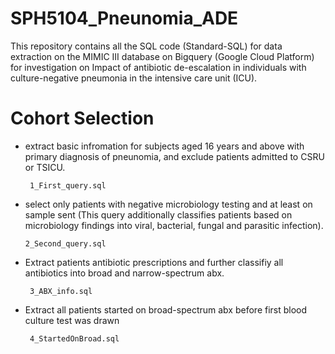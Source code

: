 # SPH5104_Pneunomia_ADE
This repository contains all the SQL code (Standard-SQL) for data extraction on the MIMIC III database on Bigquery (Google Cloud Platform) for investigation on Impact of antibiotic de-escalation in individuals with culture-negative pneumonia in the intensive care unit (ICU). 

# Cohort Selection
* extract basic infromation for subjects aged 16 years and above with primary diagnosis of pneunomia, and exclude patients admitted to CSRU or TSICU.

       1_First_query.sql

* select only patients with negative microbiology testing and at least on sample sent (This query additionally classifies patients based on microbiology findings into viral, bacterial, fungal and parasitic infection).

      2_Second_query.sql
 
* Extract patients antibiotic prescriptions and further classifiy all antibiotics into broad and narrow-spectrum abx.
       
       3_ABX_info.sql
       
* Extract all patients started on broad-spectrum abx before first blood culture test was drawn

       4_StartedOnBroad.sql
